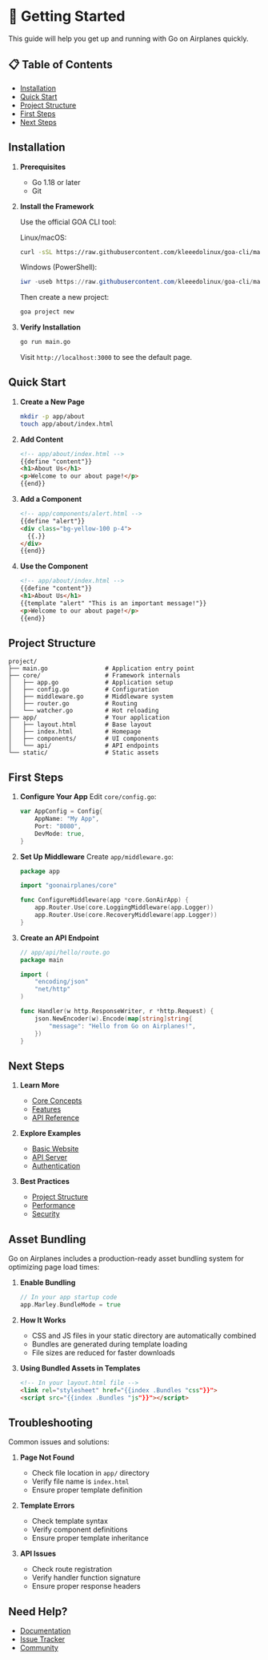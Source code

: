 # 🚀 Getting Started

This guide will help you get up and running with Go on Airplanes quickly.

## 📋 Table of Contents

- [Installation](#installation)
- [Quick Start](#quick-start)
- [Project Structure](#project-structure)
- [First Steps](#first-steps)
- [Next Steps](#next-steps)

## Installation

1. **Prerequisites**
   - Go 1.18 or later
   - Git

2. **Install the Framework**
   
   Use the official GOA CLI tool:
   
   Linux/macOS:
   ```bash
   curl -sSL https://raw.githubusercontent.com/kleeedolinux/goa-cli/master/scripts/install.sh | bash
   ```
   
   Windows (PowerShell):
   ```powershell
   iwr -useb https://raw.githubusercontent.com/kleeedolinux/goa-cli/master/scripts/install.ps1 | iex
   ```
   
   Then create a new project:
   ```bash
   goa project new
   ```

3. **Verify Installation**
   ```bash
   go run main.go
   ```
   Visit `http://localhost:3000` to see the default page.

## Quick Start

1. **Create a New Page**
   ```bash
   mkdir -p app/about
   touch app/about/index.html
   ```

2. **Add Content**
   ```html
   <!-- app/about/index.html -->
   {{define "content"}}
   <h1>About Us</h1>
   <p>Welcome to our about page!</p>
   {{end}}
   ```

3. **Add a Component**
   ```html
   <!-- app/components/alert.html -->
   {{define "alert"}}
   <div class="bg-yellow-100 p-4">
     {{.}}
   </div>
   {{end}}
   ```

4. **Use the Component**
   ```html
   <!-- app/about/index.html -->
   {{define "content"}}
   <h1>About Us</h1>
   {{template "alert" "This is an important message!"}}
   <p>Welcome to our about page!</p>
   {{end}}
   ```

## Project Structure

```
project/
├── main.go                # Application entry point
├── core/                  # Framework internals
│   ├── app.go             # Application setup
│   ├── config.go          # Configuration
│   ├── middleware.go      # Middleware system
│   ├── router.go          # Routing
│   └── watcher.go         # Hot reloading
├── app/                   # Your application
│   ├── layout.html        # Base layout
│   ├── index.html         # Homepage
│   ├── components/        # UI components
│   └── api/               # API endpoints
└── static/                # Static assets
```

## First Steps

1. **Configure Your App**
   Edit `core/config.go`:
   ```go
   var AppConfig = Config{
       AppName: "My App",
       Port: "8080",
       DevMode: true,
   }
   ```

2. **Set Up Middleware**
   Create `app/middleware.go`:
   ```go
   package app

   import "goonairplanes/core"

   func ConfigureMiddleware(app *core.GonAirApp) {
       app.Router.Use(core.LoggingMiddleware(app.Logger))
       app.Router.Use(core.RecoveryMiddleware(app.Logger))
   }
   ```

3. **Create an API Endpoint**
   ```go
   // app/api/hello/route.go
   package main

   import (
       "encoding/json"
       "net/http"
   )

   func Handler(w http.ResponseWriter, r *http.Request) {
       json.NewEncoder(w).Encode(map[string]string{
           "message": "Hello from Go on Airplanes!",
       })
   }
   ```

## Next Steps

1. **Learn More**
   - [Core Concepts](core-concepts.md)
   - [Features](features/README.md)
   - [API Reference](api/README.md)

2. **Explore Examples**
   - [Basic Website](examples/basic-website.md)
   - [API Server](examples/api-server.md)
   - [Authentication](examples/authentication.md)

3. **Best Practices**
   - [Project Structure](best-practices.md#project-structure)
   - [Performance](best-practices.md#performance)
   - [Security](best-practices.md#security)

## Asset Bundling

Go on Airplanes includes a production-ready asset bundling system for optimizing page load times:

1. **Enable Bundling**
   ```go
   // In your app startup code
   app.Marley.BundleMode = true
   ```

2. **How It Works**
   - CSS and JS files in your static directory are automatically combined
   - Bundles are generated during template loading
   - File sizes are reduced for faster downloads

3. **Using Bundled Assets in Templates**
   ```html
   <!-- In your layout.html file -->
   <link rel="stylesheet" href="{{index .Bundles "css"}}">
   <script src="{{index .Bundles "js"}}"></script>
   ```

## Troubleshooting

Common issues and solutions:

1. **Page Not Found**
   - Check file location in `app/` directory
   - Verify file name is `index.html`
   - Ensure proper template definition

2. **Template Errors**
   - Check template syntax
   - Verify component definitions
   - Ensure proper template inheritance

3. **API Issues**
   - Check route registration
   - Verify handler function signature
   - Ensure proper response headers

## Need Help?

- [Documentation](README.md)
- [Issue Tracker](https://github.com/yourusername/goonairplanes/issues)
- [Community](https://github.com/yourusername/goonairplanes/discussions) 